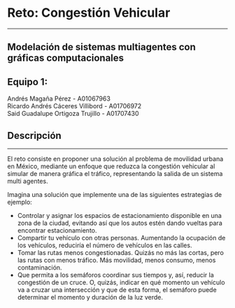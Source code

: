 # Reto: Congestión Vehicular
---
## Modelación de sistemas multiagentes con gráficas computacionales

## Equipo 1:
Andrés Magaña Pérez - A01067963 <br>
Ricardo Andrés Cáceres Villibord - A01706972 <br>
Said Guadalupe Ortigoza Trujillo - A01707430 <br>

## Descripción
---
El reto consiste en proponer una solución al problema de movilidad urbana en México, mediante un enfoque que reduzca la congestión vehicular al simular de manera gráfica el tráfico, representando la salida de un sistema multi agentes.

Imagina una solución que implemente una de las siguientes estrategias de ejemplo:

* Controlar y asignar los espacios de estacionamiento disponible en una zona de la ciudad, evitando así que los autos estén dando vueltas para encontrar estacionamiento.
* Compartir tu vehículo con otras personas. Aumentando la ocupación de los vehículos, reduciría el número de vehículos en las calles.
* Tomar las rutas menos congestionadas. Quizás no más las cortas, pero las rutas con menos tráfico. Más movilidad, menos consumo, menos contaminación.
* Que permita a los semáforos coordinar sus tiempos y, así, reducir la congestión de un cruce. O, quizás, indicar en qué momento un vehículo va a cruzar una intersección y que de esta forma, el semáforo puede determinar el momento y duración de la luz verde.
